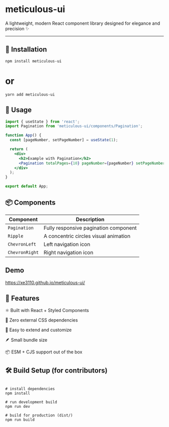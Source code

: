 # meticulous-ui

A lightweight, modern React component library designed for elegance and precision ✨

---

## 🚀 Installation

```
npm install meticulous-ui
```

# or

```
yarn add meticulous-ui
```

## 🧩 Usage

```jsx
import { useState } from 'react';
import Pagination from 'meticulous-ui/components/Pagination';

function App() {
  const [pageNumber, setPageNumber] = useState(1);

  return (
    <div>
      <h2>Example with Pagination</h2>
      <Pagination totalPages={10} pageNumber={pageNumber} setPageNumber={setPageNumber} />
    </div>
  );
}

export default App;
```

## 📦 Components

| Component      | Description                           |
| -------------- | ------------------------------------- |
| `Pagination`   | Fully responsive pagination component |
| `Ripple`       | A concentric circles visual animation |
| `ChevronLeft`  | Left navigation icon                  |
| `ChevronRight` | Right navigation icon                 |

## Demo

<a href="https://xe3110.github.io/meticulous-ui/" target="_blank">https://xe3110.github.io/meticulous-ui/</a>

## 🌱 Features

⚛️ Built with React + Styled Components

💨 Zero external CSS dependencies

🧱 Easy to extend and customize

🪶 Small bundle size

📦 ESM + CJS support out of the box

## 🛠️ Build Setup (for contributors)

```

# install dependencies
npm install

# run development build
npm run dev

# build for production (dist/)
npm run build

```
